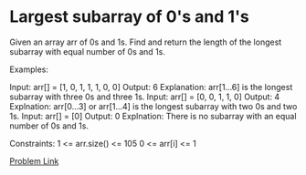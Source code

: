 # Largest subarray of 0's and 1's

Given an array arr of 0s and 1s. Find and return the length of the longest subarray with equal number of 0s and 1s.

Examples:

Input: arr[] = [1, 0, 1, 1, 1, 0, 0]
Output: 6
Explanation: arr[1...6] is the longest subarray with three 0s and three 1s.
Input: arr[] = [0, 0, 1, 1, 0]
Output: 4
Explnation: arr[0...3] or arr[1...4] is the longest subarray with two 0s and two 1s.
Input: arr[] = [0]
Output: 0
Explnation: There is no subarray with an equal number of 0s and 1s.

Constraints:
1 <= arr.size() <= 105
0 <= arr[i] <= 1

[Problem Link](https://www.geeksforgeeks.org/problems/largest-subarray-of-0s-and-1s/1)